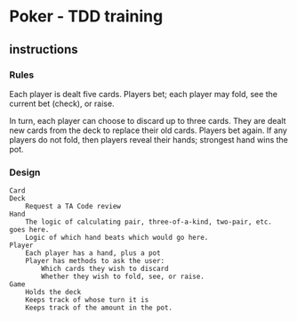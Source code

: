 # Poker - TDD training

## instructions

### Rules

Each player is dealt five cards.
Players bet; each player may 
    fold, 
    see the current bet (check), 
    or raise.

In turn, each player can choose to discard up to three cards.
    They are dealt new cards from the deck to replace their old cards.
Players bet again.
If any players do not fold, then players reveal their hands; strongest hand wins the pot.

### Design
    Card
    Deck
        Request a TA Code review
    Hand
        The logic of calculating pair, three-of-a-kind, two-pair, etc. goes here.
        Logic of which hand beats which would go here.
    Player
        Each player has a hand, plus a pot
        Player has methods to ask the user:
            Which cards they wish to discard
            Whether they wish to fold, see, or raise.
    Game
        Holds the deck
        Keeps track of whose turn it is
        Keeps track of the amount in the pot.